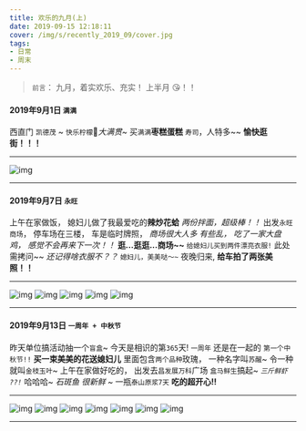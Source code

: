```yaml
---
title: 欢乐的九月(上)
date: 2019-09-15 12:18:11
cover: /img/s/recently_2019_09/cover.jpg
tags: 
- 日常
- 周末
---
```


> `前言`：
> 九月，着实欢乐、充实！
   上半月 😘！！

#### 2019年9月1日 `满满`

西直门 `凯德茂` ~
`快乐柠檬`🍋*大满贯~*
买`满满`**枣糕蛋糕**
`寿司`，人特多~~
__愉快逛街！！！__

---

![img](/img/s/recently_2019_09/a_0_1.jpg "img")

---

#### 2019年9月7日 `永旺`

上午在家做饭，
媳妇儿做了我最爱吃的**辣炒花蛤**
_两份拌面，超级棒！！_
出发`永旺商场`，
停车场在三楼，
车是临时牌照，
_商场很大人多 有些乱，_
_吃了一家大盘鸡，_
_感觉不会再来下一次！！_
__逛...逛逛...商场~~__
`给媳妇儿买到两件漂亮衣服!`
此处需拷问~~
_还记得啥衣服不？？_
`媳妇儿，美美哒～~`
夜晚归来,
**给车拍了两张美照！！**


---

![img](/img/s/recently_2019_09/b_0_1.jpg "img")
![img](/img/s/recently_2019_09/b_0_2.jpg "img")
![img](/img/s/recently_2019_09/b_0_2_2.jpg "img")
![img](/img/s/recently_2019_09/b_0_3.jpg "img")
![img](/img/s/recently_2019_09/b_0_4.jpg "img")

---

#### 2019年9月13日 `一周年 + 中秋节`

昨天单位搞活动抽一个`盲盒`~
今天是相识的第`365`天!
`一周年` 还是在一起的
`第一个中秋节!!`
**买一束美美的花送媳妇儿**
里面包含`两个品种`玫瑰，
一种名字叫`苏醒`~
令一种就叫`金枝玉叶`~
上午在家做好吃的，
出发去`昌发展万科`广场
`盒马鲜生`搞起~
_`三斤鲜虾 ??!`_ 哈哈哈~
_石斑鱼 很新鲜 ~_
一瓶`泰山原浆7天`
**吃的超开心!!**

----

![img](/img/s/recently_2019_09/c_0_1.jpeg "img")
![img](/img/s/recently_2019_09/c_0_2.jpg "img")
![img](/img/s/recently_2019_09/c_0_3.jpg "img")
![img](/img/s/recently_2019_09/c_0_3_.jpeg "img")
![img](/img/s/recently_2019_09/c_0_4.jpg "img")
![img](/img/s/recently_2019_09/c_0_5.jpg "img")
![img](/img/s/recently_2019_09/c_0_6.jpg "img")

---
